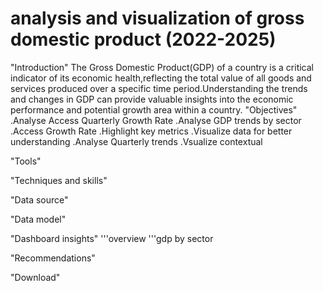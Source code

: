 # analysis and visualization of gross domestic product (2022-2025)

"Introduction"
The Gross Domestic Product(GDP) of a country is a critical indicator of its economic health,reflecting the total value of all goods and services produced over a specific time period.Understanding the trends and changes in GDP can provide valuable insights into the economic performance and potential growth area within a country. 
"Objectives"
.Analyse Access Quarterly Growth Rate
.Analyse GDP trends by sector
.Access Growth Rate
.Highlight key metrics
.Visualize data for better understanding
.Analyse Quarterly trends
.Vsualize contextual


"Tools"

"Techniques and skills"

"Data source"

"Data model"

"Dashboard insights"
'''overview
'''gdp by sector

"Recommendations"

"Download"

